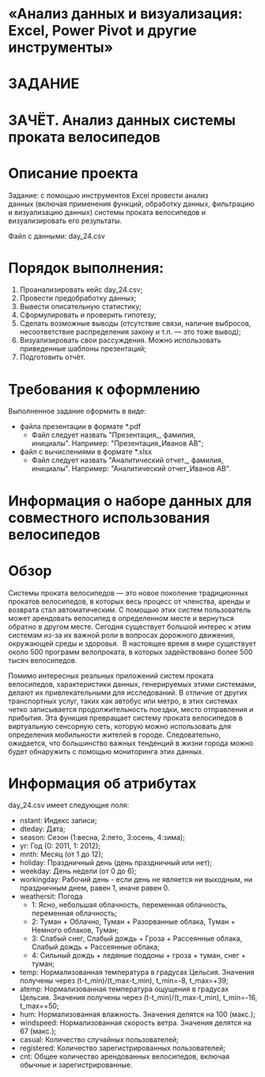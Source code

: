 # «Анализ данных и визуализация: Excel, Power Pivot и другие инструменты»

# ЗАДАНИЕ
# ЗАЧЁТ. Анализ данных системы проката велосипедов


# Описание проекта

Задание: с помощью инструментов Excel провести анализ данных (включая применения функций, обработку данных, фильтрацию и визуализацию данных) системы проката велосипедов и визуализировать его результаты.

Файл с данными: day_24.csv

# Порядок выполнения: 
 1. Проанализировать кейс day_24.csv;
 2. Провести предобработку данных;
 3. Вывести описательную статистику;
 4. Сформулировать и проверить гипотезу;
 5. Сделать возможные выводы (отсутствие связи, наличие выбросов, несоответствие распределения закону и т.п. — это тоже вывод);
 6. Визуализировать свои рассуждения. Можно использовать приведенные шаблоны презентаций;
 7. Подготовить отчёт.

# Требования к оформлению

Выполненное задание оформить в виде:
  -	файла презентации в формате *.pdf
    -	Файл следует назвать "Презентация_, фамилия, инициалы". Например: "Презентация_Иванов АВ";
  -	файл с вычислениями в формате *.xlsx
    -	Файл следует назвать "Аналитический отчет_, фамилия, инициалы". Например: "Аналитический отчет_Иванов АВ".

# Информация о наборе данных для совместного использования велосипедов

# Обзор

Системы проката велосипедов — это новое поколение традиционных прокатов велосипедов, в которых весь процесс от членства, аренды и возврата стал автоматическим. С помощью этих систем пользователь может арендовать велосипед в определенном месте и вернуться обратно в другом месте. Сегодня существует большой интерес к этим системам из-за их важной роли в вопросах дорожного движения, окружающей среды и здоровья.  В настоящее время в мире существует около 500 программ велопроката, в которых задействовано более 500 тысяч велосипедов. 

Помимо интересных реальных приложений систем проката велосипедов, характеристики данных, генерируемых этими системами, делают их привлекательными для исследований. В отличие от других транспортных услуг, таких как автобус или метро, ​​в этих системах четко записывается продолжительность поездки, место отправления и прибытия. Эта функция превращает систему проката велосипедов в виртуальную сенсорную сеть, которую можно использовать для определения мобильности жителей в городе. Следовательно, ожидается, что большинство важных тенденций в жизни города можно будет обнаружить с помощью мониторинга этих данных.

# Информация об атрибутах

day_24.csv имеет следующие поля:
  - nstant: Индекс записи;
  - dteday: Дата;
  - season: Сезон (1:весна, 2:лето, 3:осень, 4:зима);
  - yr: Год (0: 2011, 1: 2012);
  - mnth: Месяц (от 1 до 12);
  - holiday: Праздничный день (день праздничный или нет);
  - weekday: День недели (от 0 до 6);
  - workingday: Рабочий день - если день не является ни выходным, ни праздничным днем, равен 1, иначе равен 0.
  - weathersit: Погода
    - 1: Ясно, небольшая облачность, переменная облачность, переменная облачность;
    - 2: Туман + Облачно, Туман + Разорванные облака, Туман + Немного облаков, Туман;
    - 3: Слабый снег, Слабый дождь + Гроза + Рассеянные облака, Слабый дождь + Рассеянные облака;
    - 4: Сильный дождь + ледяные поддоны + гроза + туман, снег + туман;
  - temp: Нормализованная температура в градусах Цельсия. Значения получены через (t-t_min)/(t_max-t_min), t_min=-8, t_max=+39;
  - atemp: Нормализованная температура ощущения в градусах Цельсия. Значения получены через (t-t_min)/(t_max-t_min), t_min=-16, t_max=+50;
  - hum: Нормализованная влажность. Значения делятся на 100 (макс.);
  - windspeed: Нормализованная скорость ветра. Значения делятся на 67 (макс.);
  - casual: Количество случайных пользователей;
  - registered: Количество зарегистрированных пользователей;
  - cnt: Общее количество арендованных велосипедов, включая обычные и зарегистрированные.
